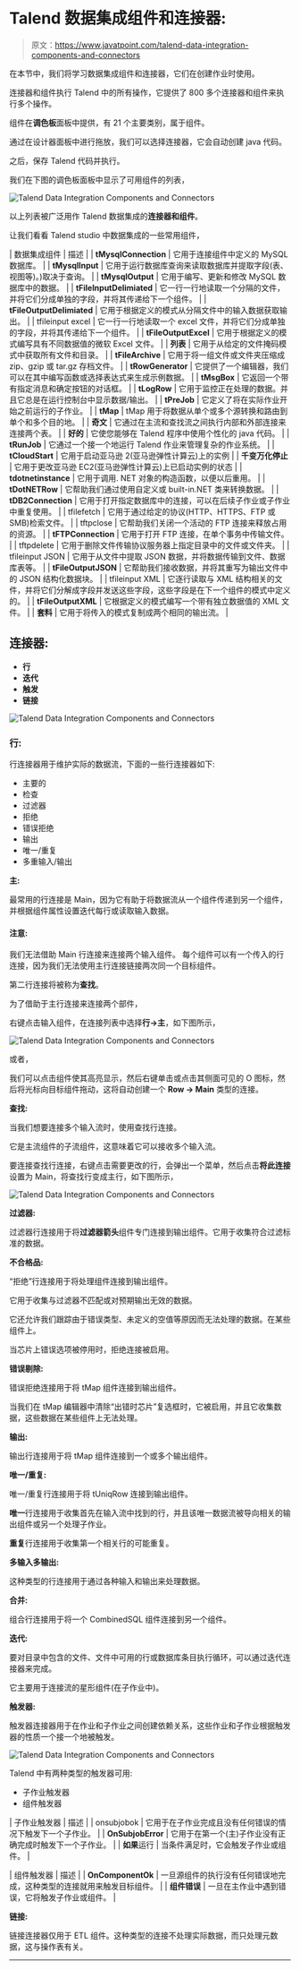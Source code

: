 # Talend 数据集成组件和连接器:

> 原文：<https://www.javatpoint.com/talend-data-integration-components-and-connectors>

在本节中，我们将学习数据集成组件和连接器，它们在创建作业时使用。

连接器和组件执行 Talend 中的所有操作，它提供了 800 多个连接器和组件来执行多个操作。

组件在**调色板**面板中提供，有 21 个主要类别，属于组件。

通过在设计器面板中进行拖放，我们可以选择连接器，它会自动创建 java 代码。

之后，保存 Talend 代码并执行。

我们在下图的调色板面板中显示了可用组件的列表，

![Talend Data Integration Components and Connectors](img/a59d9348cefab2212a2c2903334c6c7f.png)

以上列表被广泛用作 Talend 数据集成的**连接器和组件**。

让我们看看 Talend studio 中数据集成的一些常用组件，

| 数据集成组件 | 描述 |
| **tMysqlConnection** | 它用于连接组件中定义的 MySQL 数据库。 |
| **tMysqlInput** | 它用于运行数据库查询来读取数据库并提取字段(表、视图等)。)取决于查询。 |
| **tMysqlOutput** | 它用于编写、更新和修改 MySQL 数据库中的数据。 |
| **tFileInputDelimiated** | 它一行一行地读取一个分隔的文件，并将它们分成单独的字段，并将其传递给下一个组件。 |
| **tFileOutputDelimiated** | 它用于根据定义的模式从分隔文件中的输入数据获取输出。 |
| tfileinput excel | 它一行一行地读取一个 excel 文件，并将它们分成单独的字段，并将其传递给下一个组件。 |
| **tFileOutputExcel** | 它用于根据定义的模式编写具有不同数据值的微软 Excel 文件。 |
| **列表** | 它用于从给定的文件掩码模式中获取所有文件和目录。 |
| **tFileArchive** | 它用于将一组文件或文件夹压缩成 zip、gzip 或 tar.gz 存档文件。 |
| **tRowGenerator** | 它提供了一个编辑器，我们可以在其中编写函数或选择表达式来生成示例数据。 |
| **tMsgBox** | 它返回一个带有指定消息和确定按钮的对话框。 |
| **tLogRow** | 它用于监控正在处理的数据。并且它总是在运行控制台中显示数据/输出。 |
| **tPreJob** | 它定义了将在实际作业开始之前运行的子作业。 |
| **tMap** | tMap 用于将数据从单个或多个源转换和路由到单个和多个目的地。 |
| **奇文** | 它通过在主流和查找流之间执行内部和外部连接来连接两个表。 |
| **好的** | 它使您能够在 Talend 程序中使用个性化的 java 代码。 |
| **tRunJob** | 它通过一个接一个地运行 Talend 作业来管理复杂的作业系统。 |
| **tCloudStart** | 它用于启动亚马逊 2(亚马逊弹性计算云)上的实例 |
| **千变万化停止** | 它用于更改亚马逊 EC2(亚马逊弹性计算云)上已启动实例的状态 |
| **tdotnetinstance** | 它用于调用. NET 对象的构造函数，以便以后重用。 |
| **tDotNETRow** | 它帮助我们通过使用自定义或 built-in.NET 类来转换数据。 |
| **tDB2Connection** | 它用于打开指定数据库中的连接，可以在后续子作业或子作业中重复使用。 |
| tfilefetch | 它用于通过给定的协议(HTTP、HTTPS、FTP 或 SMB)检索文件。 |
| tftpclose | 它帮助我们关闭一个活动的 FTP 连接来释放占用的资源。 |
| **tFTPConnection** | 它用于打开 FTP 连接，在单个事务中传输文件。 |
| tftpdelete | 它用于删除文件传输协议服务器上指定目录中的文件或文件夹。 |
| tfileinput JSON | 它用于从文件中提取 JSON 数据，并将数据传输到文件、数据库表等。 |
| **tFileOutputJSON** | 它帮助我们接收数据，并将其重写为输出文件中的 JSON 结构化数据块。 |
| tfileinput XML | 它逐行读取与 XML 结构相关的文件，并将它们分解成字段并发送这些字段，这些字段是在下一个组件的模式中定义的。 |
| **tFileOutputXML** | 它根据定义的模式编写一个带有独立数据值的 XML 文件。 |
| **套料** | 它用于将传入的模式复制成两个相同的输出流。 |

## 连接器:

*   **行**
*   **迭代**
*   **触发**
*   **链接**

![Talend Data Integration Components and Connectors](img/8503430d7a9fa5fdbb226c951f44fd6d.png)

### 行:

行连接器用于维护实际的数据流，下面的一些行连接器如下:

*   主要的
*   检查
*   过滤器
*   拒绝
*   错误拒绝
*   输出
*   唯一/重复
*   多重输入/输出

**主:**

最常用的行连接是 Main，因为它有助于将数据流从一个组件传递到另一个组件，并根据组件属性设置迭代每行或读取输入数据。

#### 注意:
我们无法借助 Main 行连接来连接两个输入组件。
每个组件可以有一个传入的行连接，因为我们无法使用主行连接链接两次同一个目标组件。

第二行连接将被称为**查找**。

为了借助于主行连接来连接两个部件，

右键点击输入组件，在连接列表中选择**行→主**，如下图所示，

![Talend Data Integration Components and Connectors](img/daf9b4c15e6985f9bfa56f3086ede656.png)

或者，

我们可以点击组件使其高亮显示，然后右键单击或点击其侧面可见的 O 图标，然后将光标向目标组件拖动，这将自动创建一个 **Row → Main** 类型的连接。

**查找:**

当我们想要连接多个输入流时，使用查找行连接。

它是主流组件的子流组件，这意味着它可以接收多个输入流。

要连接查找行连接，右键点击需要更改的行，会弹出一个菜单，然后点击**将此连接**设置为 Main，将查找行变成主行，如下图所示，

![Talend Data Integration Components and Connectors](img/2eee620971d49a2308e728f74e22a3c9.png)

**过滤器:**

过滤器行连接用于将**过滤器箭头**组件专门连接到输出组件。它用于收集符合过滤标准的数据。

**不合格品:**

“拒绝”行连接用于将处理组件连接到输出组件。

它用于收集与过滤器不匹配或对预期输出无效的数据。

它还允许我们跟踪由于错误类型、未定义的空值等原因而无法处理的数据。在某些组件上。

当芯片上错误选项被停用时，拒绝连接被启用。

**错误剔除:**

错误拒绝连接用于将 tMap 组件连接到输出组件。

当我们在 tMap 编辑器中清除“出错时芯片”复选框时，它被启用，并且它收集数据，这些数据在某些组件上无法处理。

**输出:**

输出行连接用于将 tMap 组件连接到一个或多个输出组件。

**唯一/重复:**

唯一/重复行连接用于将 tUniqRow 连接到输出组件。

**唯一**行连接用于收集首先在输入流中找到的行，并且该唯一数据流被导向相关的输出组件或另一个处理子作业。

**重复**行连接用于收集第一个相关行的可能重复。

**多输入多输出:**

这种类型的行连接用于通过各种输入和输出来处理数据。

**合并:**

组合行连接用于将一个 CombinedSQL 组件连接到另一个组件。

**迭代:**

要对目录中包含的文件、文件中可用的行或数据库条目执行循环，可以通过迭代连接器来完成。

它主要用于连接流的星形组件(在子作业中)。

**触发器:**

触发器连接器用于在作业和子作业之间创建依赖关系，这些作业和子作业根据触发器的性质一个接一个地被触发。

![Talend Data Integration Components and Connectors](img/30024ce7fb25195a529bf3a1c5d0d23f.png)

Talend 中有两种类型的触发器可用:

*   子作业触发器
*   组件触发器

| 子作业触发器 | 描述 |
| onsubjobok | 它用于在子作业完成且没有任何错误的情况下触发下一个子作业。 |
| **OnSubjobError** | 它用于在第一个(主)子作业没有正确完成时触发下一个子作业。 |
| **如果**运行 | 当条件满足时，它会触发子作业或组件。 |

| 组件触发器 | 描述 |
| **OnComponentOk** | 一旦源组件的执行没有任何错误地完成，这种类型的连接就用来触发目标组件。 |
| **组件错误** | 一旦在主作业中遇到错误，它将触发子作业或组件。 |

**链接:**

链接连接器仅用于 ETL 组件。这种类型的连接不处理实际数据，而只处理元数据，这与操作表有关。

* * *